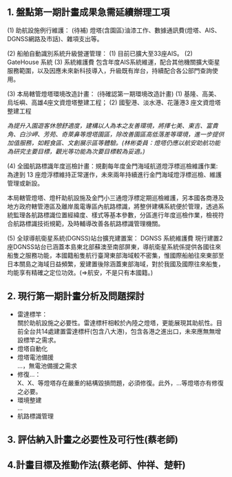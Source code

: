 ## 1. 盤點第一期計畫成果急需延續辦理工項  

(1)	助航設施例行維護：  (待補)
燈塔(含園區)油漆工作、數據通訊費(燈塔、AIS、DGNSS網路及市話)、雜項支出等。  

(2)	船舶自動識別系統升級營運管理： (1) 目前已擴大至33座AIS。 (2) GateHouse 系統 (3) 系統維護費
包含年度AIS系統維運，配合其他機關擴大衛星服務範圍，以及因應未來新科技導入，升級既有岸台，持續配合各公部門查詢使用。  

(3)	本局轄管燈塔環境改造計畫： (待確認第一期環境改造計畫) (1) 基隆、高美、烏坵嶼、高雄4座文資燈塔整建工程； (2) 國聖港、淡水港、花蓮港3 座文資燈塔整建工程

*為提升入園遊客休憩舒適度，建構以人為本之友善環境，將擇七美、東吉、富貴角、白沙岬、芳苑、奇萊鼻等燈塔園區，除改善園區高低落差等環境，進一步提供加值服務，如輕食區、文創展示區等體驗。(林彬委員：燈塔仍應以航安助航功能為研究主要目標，觀光等功能為次要目標較為妥適。)*   
  
(4)	全國航路標識年度巡檢計畫：規劃每年度金門海域航道燈浮標巡檢維護作業: 為達到 13 座燈浮標維持正常運作，未來兩年持續進行金門海域燈浮標巡檢、維護管理或新設。

本局轄管燈塔、燈杆助航設施及金門小三通燈浮標定期巡檢維護，另本國各商港及地方政府轄管港區及離岸風電專區內航路標識，將整併建構系統便於管理，透過系統監理各航路標識位置經緯度、樣式等基本參數，分區進行年度巡檢作業，檢視符合航路標識技術規範，及時輔導改善各航路標識管理機關。  

(5)	全球導航衛星系統(DGNSS)站台擴充建置案： DGNSS 系統維護費
現行建置2座DGNSS站台已涵蓋本島東北部蘇澳至南部屏東，導航衛星系統係提供各國往來船隻之服務功能，本國籍船隻航行臺灣東部海域較不密集，惟國際船舶往來東部至日本關島之海域日益頻繁，爰建置後除涵蓋東部海域，對於我國及國際往來船隻，均能享有精確之定位功效。(=>航安，不是只有本國籍。)  

## 2. 現行第一期計畫分析及問題探討  

- 雷達標竿：  
關於助航設施之必要性。雷達標杆相較於內陸之燈塔，更能展現其助航性。目前全台共14處建置雷達標杆(包含八大港)，包含各港之進出口，未來應無無增設標竿之需求。
- 燈塔自動化  
- 燈塔電池備援  
...，無電池備援之需求
- 修復...：  
X、X、等燈塔存在嚴重的結構毀損問題，必須修復。此外，...等燈塔亦有修復之必要。
- 環境整建  
...
- 航路標識管理  

## 3. 評估納入計畫之必要性及可行性(蔡老師)

## 4.計畫目標及推動作法(蔡老師、仲祥、楚軒)
